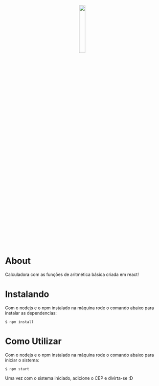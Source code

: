 <h1 align="center">
   <img src="https://i.imgur.com/V1rZuwK.png" width="20%" /> 
</h1>

# About

Calculadora com as funções de aritmética básica criada em react!

# Instalando

Com o nodejs e o npm instalado na máquina rode o comando abaixo para instalar as dependencias:

```node
$ npm install
```

# Como Utilizar

Com o nodejs e o npm instalado na máquina rode o comando abaixo para iniciar o sistema:

```node
$ npm start
```

Uma vez com o sistema iniciado, adicione o CEP e divirta-se :D
